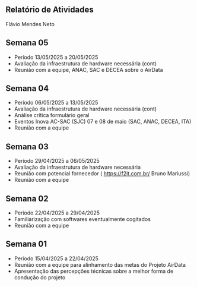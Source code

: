 ## Relatório de Atividades

Flávio Mendes Neto

## Semana 05

- Período 13/05/2025 a 20/05/2025
- Avaliação da infraestrutura de hardware necessária (cont)
- Reunião com a equipe, ANAC, SAC e DECEA sobre o AirData

## Semana 04

- Período 06/05/2025 a 13/05/2025
- Avaliação da infraestrutura de hardware necessária (cont)
- Análise crítica formulário geral
- Eventos Inova AC-SAC (SJC) 07 e 08 de maio (SAC, ANAC, DECEA, ITA)
- Reunião com a equipe

## Semana 03

- Período 29/04/2025 a 06/05/2025
- Avaliação da infraestrutura de hardware necessária
- Reunião com potencial fornecedor ( https://f2it.com.br/ Bruno Mariussi)
- Reunião com a equipe

## Semana 02

- Período 22/04/2025 a 29/04/2025
- Familiarização com softwares eventualmente cogitados
- Reunião com a equipe

##  Semana 01

- Período 15/04/2025 a 22/04/2025
- Reunião com a equipe para alinhamento das metas do Projeto AirData
- Apresentação das percepções técnicas sobre a melhor forma de condução do projeto 



